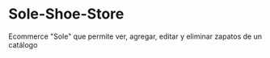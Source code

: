 # Sole-Shoe-Store
Ecommerce "Sole" que permite ver, agregar, editar y eliminar zapatos de un catálogo
